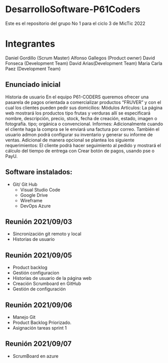 # DesarrolloSoftware-P61Coders
Este es el repositorio del grupo No 1 para el ciclo 3 de MicTic 2022
# Integrantes
Daniel Gordillo (Scrum Master)
Alfonso Gallegos (Product owner)
David Fonseca (Development Team)
David Arias(Development Team)
Maria Carla Paez (Development Team)
## Enunciado inicial
Historia de usuario
En el equipo P61-CODERS queremos ofrecer una pasarela de pagos orientada a comercializar productos “FRUVER” y con el cual los clientes pueden pedir sus domicilios: 
Módulos
Artículos:
La página web mostrará los productos tipo frutas y verduras allí se especificará nombre, descripción, precio, stock, fecha de creación, estado, imagen o fotografía. tipo; orgánica o convencional.
Informes:
Adicionalmente cuando el cliente haga la compra se le enviará una factura por correo. También el usuario admon podrá configurar su inventario y generar su informe de ventas.
Adicional de manera opcional se plantea los siguiente requerimientos:
El cliente podrá hacer seguimiento al pedido y mostrará el cálculo del tiempo de entrega con <base en el tiempo indicado por Waze>
Crear botón de pagos, usando pse o PayU.

## Software instalados:
- Git/ Git Hub
    - Visual Studio Code
    - Google Drive
    - Wireframe
    - DevOps Azure

## Reunión 2021/09/03
- Sincronización git remoto y local
- Historias de usuario

## Reunión 2021/09/05
- Product backlog
- Gestión configuracion 
- Historias de usuario de la página web
- Creación Scrumboard en GitHub
- Gestión de configuración
 
## Reunión 2021/09/06
- Manejo Git
- Product Backlog Priorizado.
- Asignación tareas sprint 1

## Reunión 2021/09/07
- ScrumBoard en azure
